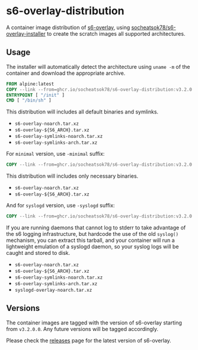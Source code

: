 # s6-overlay-distribution

A container image distribution of [s6-overlay](https://github.com/just-containers/s6-overlay), using [socheatsok78/s6-overlay-installer](https://github.com/socheatsok78/s6-overlay-installer) to create the scratch images all supported architectures.

## Usage

The installer will automatically detect the architecture using `uname -m` of the container and download the appropriate archive.

```Dockerfile
FROM alpine:latest
COPY --link --from=ghcr.io/socheatsok78/s6-overlay-distribution:v3.2.0.0 / /
ENTRYPOINT [ "/init" ]
CMD [ "/bin/sh" ]
```

This distribution will includes all default binaries and symlinks.
- `s6-overlay-noarch.tar.xz`
- `s6-overlay-${S6_ARCH}.tar.xz`
- `s6-overlay-symlinks-noarch.tar.xz`
- `s6-overlay-symlinks-arch.tar.xz`


For `minimal` version, use `-minimal` suffix:

```Dockerfile
COPY --link --from=ghcr.io/socheatsok78/s6-overlay-distribution:v3.2.0.0-minimal / /
```

This distribution will includes only necessary binaries.
- `s6-overlay-noarch.tar.xz`
- `s6-overlay-${S6_ARCH}.tar.xz`

And for `syslogd` version, use `-syslogd` suffix:

```Dockerfile
COPY --link --from=ghcr.io/socheatsok78/s6-overlay-distribution:v3.2.0.0-syslogd / /
```

If you are running daemons that cannot log to stderr to take advantage of the s6 logging infrastructure, but hardcode the use of the old `syslog()` mechanism, you can extract this tarball, and your container will run a lightweight emulation of a syslogd daemon, so your syslog logs will be caught and stored to disk.

- `s6-overlay-noarch.tar.xz`
- `s6-overlay-${S6_ARCH}.tar.xz`
- `s6-overlay-symlinks-noarch.tar.xz`
- `s6-overlay-symlinks-arch.tar.xz`
- `syslogd-overlay-noarch.tar.xz`

## Versions

The container images are tagged with the version of s6-overlay starting from `v3.2.0.0`. Any future versions will be tagged accordingly.

Please check the [releases](https://github.com/just-containers/s6-overlay/releases) page for the latest version of s6-overlay.
